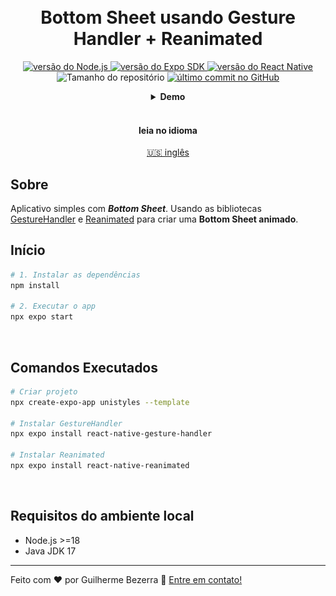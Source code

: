 <h1 align="center">
    <br>
    Bottom Sheet usando Gesture Handler + Reanimated
</h1>

<p align="center">
  <a href="https://nodejs.org">
    <img alt="versão do Node.js" src="https://img.shields.io/badge/node.js-v20.11.0-43853D?style=flat&logo=node.js&logoColor=white&labelColor=43853D&color=5a5a5a">
  </a>

  <a href="https://expo.dev">
    <img alt="versão do Expo SDK" src="https://img.shields.io/badge/expo--sdk-v51.0.12-blue?logo=expo&labelColor=20232A&color=5a5a5a">
  </a>

  <a href="https://reactnative.dev">
    <img alt="versão do React Native" src="https://img.shields.io/badge/react--native-v0.74.2-blue?logo=react&labelColor=20232A&color=5a5a5a">
  </a>

  <img alt="Tamanho do repositório" src="https://img.shields.io/github/repo-size/gbdsantos/ignite.svg">

  <a href="https://github.com/gbdsantos/ignite/commits/master">
    <img alt="último commit no GitHub" src="https://img.shields.io/github/last-commit/gbdsantos/ignite.svg">
  </a>
</p>

<div align="center">
  <details>
  <summary><b>Demo</b></summary>
    <div style="width: 90%;">
      <img alt="Demonstração da aplicação usando as bibliotecas GestureHandler e Reanimated" src="demo.gif" />
    </div>
  </details>
</div>

<br>

<div align="center">
  <h4 align="center">leia no idioma</h4>
  <a href="https://github.com/gbdsantos/awesome-playground/tree/master/react-native/bottom-sheet" hreflang="en-us" alt="en-us">🇺🇸 inglês
  </a>
</div>

## Sobre

Aplicativo simples com ***Bottom Sheet***. Usando as bibliotecas [GestureHandler](https://docs.expo.dev/versions/latest/sdk/gesture-handler "Expo - GestureHandler") e [Reanimated](https://docs.expo.dev/versions/latest/sdk/reanimated "Expo - Reanimated") para criar uma **Bottom Sheet animado**.

## Início

```bash
# 1. Instalar as dependências
npm install

# 2. Executar o app
npx expo start
```

<br>

## Comandos Executados

```bash
# Criar projeto
npx create-expo-app unistyles --template

# Instalar GestureHandler
npx expo install react-native-gesture-handler

# Instalar Reanimated
npx expo install react-native-reanimated
```

<br>

## Requisitos do ambiente local

- Node.js >=18
- Java JDK 17

---

Feito com ♥ por Guilherme Bezerra 👋 [Entre em contato!](https://www.linkedin.com/in/gbdsantos "LinkedIn - Guilherme Bezerra")
